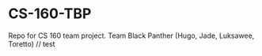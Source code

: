 # CS-160-TBP
Repo for CS 160 team project. Team Black Panther (Hugo, Jade, Luksawee, Toretto)
// test
